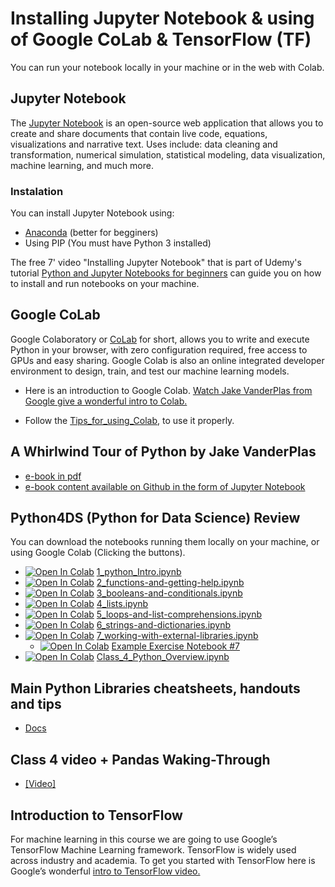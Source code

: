 # Installing Jupyter Notebook & using of Google CoLab & TensorFlow (TF)
You can run your notebook locally in your machine or in the web with Colab.

## Jupyter Notebook
The [Jupyter Notebook](https://jupyter.org) is an open-source web application that allows you to create and share documents that contain live code, equations, visualizations and narrative text. Uses include: data cleaning and transformation, numerical simulation, statistical modeling, data visualization, machine learning, and much more.
### Instalation 
You can install Jupyter Notebook using:
- [Anaconda](https://www.anaconda.com/products/individual) (better for begginers)
- Using PIP (You must have Python 3 installed)

The free 7' video "Installing Jupyter Notebook" that is part of Udemy's tutorial [Python and Jupyter Notebooks for beginners](https://www.udemy.com/course/python-and-jupyter-notebooks-for-beginners/) can guide you on how to install and run notebooks on your machine.

## Google CoLab
Google Colaboratory or [CoLab](https://colab.research.google.com/notebooks/intro.ipynb) for short, allows you to write and execute Python in your browser, with
zero configuration required, free access to GPUs and easy sharing. Google Colab is also an online integrated developer environment to design, train, and test our machine learning models.

- Here is an introduction to Google Colab. [Watch Jake VanderPlas from Google give a wonderful intro to Colab.](https://www.youtube.com/watch?v=inN8seMm7UI)

- Follow the [Tips_for_using_Colab](/00_Curso_Folder/1_Fundamentals/Class_4/docs/Tips_for_using_Colab.pdf), to use it properly.

## A Whirlwind Tour of Python by Jake VanderPlas
- [e-book in pdf](/00_Curso_Folder/1_Fundamentals/Class_4/docs/A-whirlwind-tour-of-python.pdf) 
- [e-book content available on Github in the form of Jupyter Notebook](https://github.com/jakevdp/WhirlwindTourOfPython)


## Python4DS (Python for Data Science) Review
You can download the notebooks running them locally on your machine, or using Google Colab (Clicking the buttons).
- [![Open In Colab](https://colab.research.google.com/assets/colab-badge.svg)](http://colab.research.google.com/github/Mjrovai/UNIFEI-IESTI01-T01-2021.1/blob/main/00_Curso_Folder/1_Fundamentals/Class_4/notebooks/1_python_Intro.ipynb) [1_python_Intro.ipynb](/00_Curso_Folder/1_Fundamentals/Class_4/notebooks/1_python_Intro.ipynb) 
- [![Open In Colab](https://colab.research.google.com/assets/colab-badge.svg)](http://colab.research.google.com/github/Mjrovai/UNIFEI-IESTI01-T01-2021.1/blob/main/00_Curso_Folder/1_Fundamentals/Class_4/notebooks/2_functions-and-getting-help.ipynb) [2_functions-and-getting-help.ipynb](/00_Curso_Folder/1_Fundamentals/Class_4/notebooks/2_functions-and-getting-help.ipynb) 
- [![Open In Colab](https://colab.research.google.com/assets/colab-badge.svg)](http://colab.research.google.com/github/Mjrovai/UNIFEI-IESTI01-T01-2021.1/blob/main/00_Curso_Folder/1_Fundamentals/Class_4/notebooks/3_booleans-and-conditionals.ipynb) [3_booleans-and-conditionals.ipynb](/00_Curso_Folder/1_Fundamentals/Class_4/notebooks/3_booleans-and-conditionals.ipynb) 
- [![Open In Colab](https://colab.research.google.com/assets/colab-badge.svg)](http://colab.research.google.com/github/Mjrovai/UNIFEI-IESTI01-T01-2021.1/blob/main/00_Curso_Folder/1_Fundamentals/Class_4/notebooks/4_lists.ipynb) [4_lists.ipynb](/00_Curso_Folder/1_Fundamentals/Class_4/notebooks/4_lists.ipynb) 
- [![Open In Colab](https://colab.research.google.com/assets/colab-badge.svg)](http://colab.research.google.com/github/Mjrovai/UNIFEI-IESTI01-T01-2021.1/blob/main/00_Curso_Folder/1_Fundamentals/Class_4/notebooks/5_loops-and-list-comprehensions.ipynb) [5_loops-and-list-comprehensions.ipynb](/00_Curso_Folder/1_Fundamentals/Class_4/notebooks/5_loops-and-list-comprehensions.ipynb) 
- [![Open In Colab](https://colab.research.google.com/assets/colab-badge.svg)](http://colab.research.google.com/github/Mjrovai/UNIFEI-IESTI01-T01-2021.1/blob/main/00_Curso_Folder/1_Fundamentals/Class_4/notebooks/6_strings-and-dictionaries.ipynb) [6_strings-and-dictionaries.ipynb](/00_Curso_Folder/1_Fundamentals/Class_4/notebooks/6_strings-and-dictionaries.ipynb)
- [![Open In Colab](https://colab.research.google.com/assets/colab-badge.svg)](http://colab.research.google.com/github/Mjrovai/UNIFEI-IESTI01-T01-2021.1/blob/main/00_Curso_Folder/1_Fundamentals/Class_4/notebooks/7_working-with-external-libraries.ipynb) [7_working-with-external-libraries.ipynb](/00_Curso_Folder/1_Fundamentals/Class_4/notebooks/7_working-with-external-libraries.ipynb) 
  - [![Open In Colab](https://colab.research.google.com/assets/colab-badge.svg)](http://colab.research.google.com/github/Mjrovai/UNIFEI-IESTI01-T01-2021.1/blob/main/00_Curso_Folder/1_Fundamentals/Class_4/notebooks/Example_Pandas_exercice.ipynb) [Example Exercise Notebook #7](/00_Curso_Folder/1_Fundamentals/Class_4/notebooks/Example_Pandas_exercice.ipynb)
- [![Open In Colab](https://colab.research.google.com/assets/colab-badge.svg)](http://colab.research.google.com/github/Mjrovai/UNIFEI-IESTI01-T01-2021.1/blob/main/00_Curso_Folder/1_Fundamentals/Class_4/notebooks/Class_4_Python_Overview.ipynb) [Class_4_Python_Overview.ipynb](/00_Curso_Folder/1_Fundamentals/Class_4/notebooks/Class_4_Python_Overview.ipynb)


## Main Python Libraries cheatsheets, handouts and tips
- [Docs](/00_Curso_Folder/1_Fundamentals/Class_4/docs/) 

## Class 4 video + Pandas Waking-Through 
- [[Video]](https://youtu.be/tEp6hEOOT8Y)

## Introduction to TensorFlow
For machine learning in this course we are going to use Google’s TensorFlow Machine Learning framework. TensorFlow is widely used across industry and academia. To get you started with TensorFlow here is Google’s wonderful [intro to TensorFlow video.](https://www.youtube.com/watch?v=yjprpOoH5c80)
